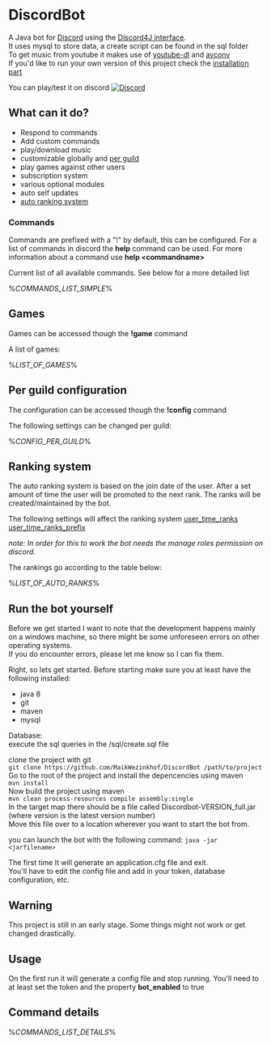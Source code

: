 # DiscordBot

A Java bot for [Discord](https://discordapp.com/) using the [Discord4J interface](https://github.com/austinv11/Discord4J/).  
It uses mysql to store data, a create script can be found in the sql folder  
To get music from youtube it makes use of [youtube-dl](https://github.com/rg3/youtube-dl) and [avconv](https://libav.org/avconv.html)  
If you'd like to run your own version of this project check the [installation part](run-the-bot-yourself)

You can play/test it on discord 
[![Discord](https://discordapp.com/api/guilds/225168913808228352/widget.png)](https://discord.gg/eaywDDt)
## What can it do?


* Respond to commands
* Add custom commands
* play/download music
* customizable globally and [per guild](#per-guild-configuration)
* play games against other users
* subscription system
* various optional modules
* auto self updates
* [auto ranking system](#ranking-system)

### Commands

Commands are prefixed with a "!" by default, this can be configured.
For a list of commands in discord the **help** command can be used.
For more information about a command use **help \<commandname\>**

Current list of all available commands. See below for a more detailed list

%_COMMANDS_LIST_SIMPLE_%

## Games

Games can be accessed though the **!game** command

A list of games:

%_LIST_OF_GAMES_%


## Per guild configuration

The configuration can be accessed though the **!config** command
 
The following settings can be changed per guild:

%_CONFIG_PER_GUILD_%


## Ranking system
The auto ranking system is based on the join date of the user. After a set amount of time the user will be promoted to the next rank.
The ranks will be created/maintained by the bot.

The following settings will affect the ranking system
[user_time_ranks](#per-guild-configuration)
[user_time_ranks_prefix](#per-guild-configuration)

*note: In order for this to work the bot needs the manage roles permission on discord.*

The rankings go according to the table below:

%_LIST_OF_AUTO_RANKS_%

## Run the bot yourself

Before we get started I want to note that the development happens mainly on a windows machine, so there might be some unforeseen errors on other operating systems.  
If you do encounter errors, please let me know so I can fix them.  

Right, so lets get started. Before starting make sure you at least have the following installed:

* java 8
* git
* maven
* mysql

Database:  
execute the sql queries in the /sql/create.sql file

clone the project with git  
`git clone https://github.com/MaikWezinkhof/DiscordBot /path/to/project`  
Go to the root of the project and install the depencencies using maven  
`mvn install`  
Now build the project using maven  
`mvn clean process-resources compile assembly:single`  
In the target map there should be a file called Discordbot-VERSION_full.jar (where version is the latest version number)  
Move this file over to a location wherever you want to start the bot from.  

you can launch the bot with the following command:
`java -jar <jarfilename>`  

The first time It will generate an application.cfg file and exit.  
You'll have to edit the config file and add in your token, database configuration, etc.  





## Warning

This project is still in an early stage. Some things might not work or get changed drastically.

## Usage

On the first run it will generate a config file and stop running. You'll need to at least set the token and the property **bot_enabled** to true

## Command details

%_COMMANDS_LIST_DETAILS_%